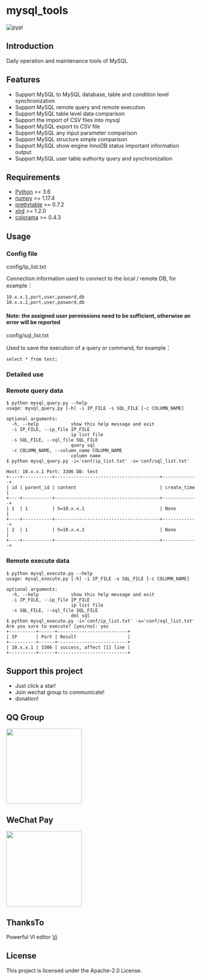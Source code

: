 # mysql_tools

![pypi](https://img.shields.io/pypi/v/mysql_tools.svg?style=flat)

## Introduction

Daily operation and maintenance tools of MySQL

## Features

- Support MySQL to MySQL database, table and condition level synchronization
- Support MySQL remote query and remote execution
- Support MySQL table level data comparison
- Support the import of CSV files into mysql
- Support MySQL export to CSV file
- Support MySQL any input parameter comparison
- Support MySQL structure simple comparison
- Support MySQL show engine InnoDB status important information output
- Support MySQL user table authority query and synchronization

## Requirements

- [Python](https://www.python.org/downloads/) >= 3.6
- [numpy](https://pypi.org/project/numpy/) >= 1.17.4
- [prettytable](https://pypi.org/project/PrettyTable/) >= 0.7.2
- [xlrd](https://pypi.org/project/xlrd/) >= 1.2.0
- [colorama](https://pypi.org/project/colorama/) >= 0.4.3

## Usage

### Config file

config/ip_list.txt

Connection information used to connect to the local / remote DB, for example：

```
10.x.x.1,port,user,pasword,db
10.x.x.2,port,user,pasword,db
```

#### Note: the assigned user permissions need to be sufficient, otherwise an error will be reported

config/sql_list.txt

Used to save the execution of a query or command, for example：

```
select * from test;
```

### Detailed use

### Remote query data

```shell
$ python mysql_query.py --help
usage: mysql_query.py [-h] -i IP_FILE -s SQL_FILE [-c COLUMN_NAME]

optional arguments:
  -h, --help            show this help message and exit
  -i IP_FILE, --ip_file IP_FILE
                        ip list file
  -s SQL_FILE, --sql_file SQL_FILE
                        query sql
  -c COLUMN_NAME, --column_name COLUMN_NAME
                        column name
$ python mysql_query.py -i='conf/ip_list.txt' -s='conf/sql_list.txt'

Host: 10.x.x.1 Port: 3306 DB: test
+----+-----------+---------------------------------------+-------------+
| id | parent_id | content                               | create_time |
+----+-----------+---------------------------------------+-------------+
| 1  | 1         | h=10.x.x.1                            | None        |
+----+-----------+---------------------------------------+-------------+
| 2  | 1         | h=10.x.x.1                            | None        |
+----+-----------+---------------------------------------+-------------+
```
### Remote execute data

```shell
$ python mysql_execute.py --help
usage: mysql_execute.py [-h] -i IP_FILE -s SQL_FILE [-c COLUMN_NAME]

optional arguments:
  -h, --help            show this help message and exit
  -i IP_FILE, --ip_file IP_FILE
                        ip list file
  -s SQL_FILE, --sql_file SQL_FILE
                        dml sql
$ python mysql_execute.py -i='conf/ip_list.txt' -s='conf/sql_list.txt'
Are you sure to execute? [yes/no]: yes
+----------+------+--------------------------+
| IP       | Port | Result                   |
+----------+------+--------------------------+
| 10.x.x.1 | 3306 | success, affect [1] line |
+----------+------+--------------------------+
```

## Support this project

- Just click a star!
- Join wechat group to communicate!
- donation!

## QQ Group

<img width="200" src="https://github.com/runblood/mysql_tools/blob/master/images/QQ%20Group.jpeg">

## WeChat Pay

<img width="200" src="https://github.com/runblood/mysql_tools/blob/master/images/wechatpay.jpeg">

## ThanksTo

Powerful VI editor [Vi](https://www.vim.org/) 

## License

This project is licensed under the Apache-2.0 License.
